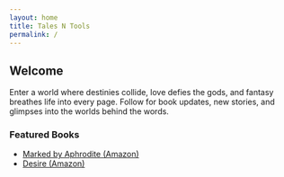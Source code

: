 ```yaml
---
layout: home
title: Tales N Tools
permalink: /
---
```


## Welcome

Enter a world where destinies collide, love defies the gods, and fantasy breathes life into every page. Follow for book updates, new stories, and glimpses into the worlds behind the words.

### Featured Books

- [Marked by Aphrodite (Amazon)](https://amazon.com/dp/EXAMPLE1)
- [Desire (Amazon)](https://amazon.com/dp/EXAMPLE2)
